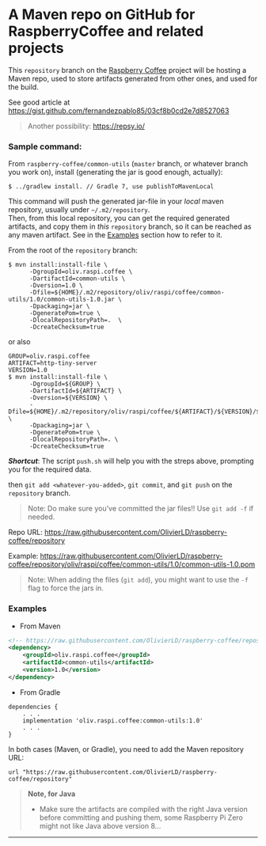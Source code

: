 # A Maven repo on GitHub for RaspberryCoffee and related projects
This `repository` branch on the [Raspberry Coffee](https://github.com/OlivierLD/raspberry-coffee) project will be hosting a Maven repo, used to store artifacts generated from other ones, and used for the build.

See good article at <https://gist.github.com/fernandezpablo85/03cf8b0cd2e7d8527063>

> Another possibility: <https://repsy.io/>

### Sample command:

From `raspberry-coffee/common-utils` (`master` branch, or whatever branch you work on), install (generating the jar is good enough, actually):
```
$ ../gradlew install. // Gradle 7, use publishToMavenLocal
```
This command will push the generated jar-file in your _local_ maven repository, usually under `~/.m2/repository`.  
Then, from this local repository, you can get the required generated artifacts, and copy them in _this_ `repository` branch, so it can be reached as any maven artifact. See in the [Examples](#examples) section how to refer to it.

From the root of the `repository` branch:
```
$ mvn install:install-file \
      -DgroupId=oliv.raspi.coffee \
      -DartifactId=common-utils \
      -Dversion=1.0 \
      -Dfile=${HOME}/.m2/repository/oliv/raspi/coffee/common-utils/1.0/common-utils-1.0.jar \
      -Dpackaging=jar \
      -DgeneratePom=true \
      -DlocalRepositoryPath=.  \
      -DcreateChecksum=true
```
or also
```
GROUP=oliv.raspi.coffee
ARTIFACT=http-tiny-server
VERSION=1.0
$ mvn install:install-file \
      -DgroupId=${GROUP} \
      -DartifactId=${ARTIFACT} \
      -Dversion=${VERSION} \
      -Dfile=${HOME}/.m2/repository/oliv/raspi/coffee/${ARTIFACT}/${VERSION}/${ARTIFACT}-${VERSION}.jar \
      -Dpackaging=jar \
      -DgeneratePom=true \
      -DlocalRepositoryPath=. \
      -DcreateChecksum=true
```
**_Shortcut_**: The script `push.sh` will help you with the streps above, prompting you for the required data.

then `git add <whatever-you-added>`, `git commit`, and `git push` on the `repository` branch.
> Note: Do make sure you've committed the jar files!! Use `git add -f` if needed.

Repo URL: <https://raw.githubusercontent.com/OlivierLD/raspberry-coffee/repository>

Example: <https://raw.githubusercontent.com/OlivierLD/raspberry-coffee/repository/oliv/raspi/coffee/common-utils/1.0/common-utils-1.0.pom>

> Note: When adding the files (`git add`), you might want to use the `-f` flag to force the jars in.

### Examples
- From Maven
```xml
<!-- https://raw.githubusercontent.com/OlivierLD/raspberry-coffee/repository -->
<dependency>
    <groupId>oliv.raspi.coffee</groupId>
    <artifactId>common-utils</artifactId>
    <version>1.0</version>
</dependency>
```

- From Gradle
```groovygit
dependencies {
    . . .
    implementation 'oliv.raspi.coffee:common-utils:1.0'
    . . .
}    
```
In both cases (Maven, or Gradle), you need to add the Maven repository URL: 
```
url "https://raw.githubusercontent.com/OlivierLD/raspberry-coffee/repository"
```

> **Note, for Java**
> - Make sure the artifacts are compiled with the right Java version before committing and pushing them, some Raspberry Pi Zero might not like Java above version 8...

---
